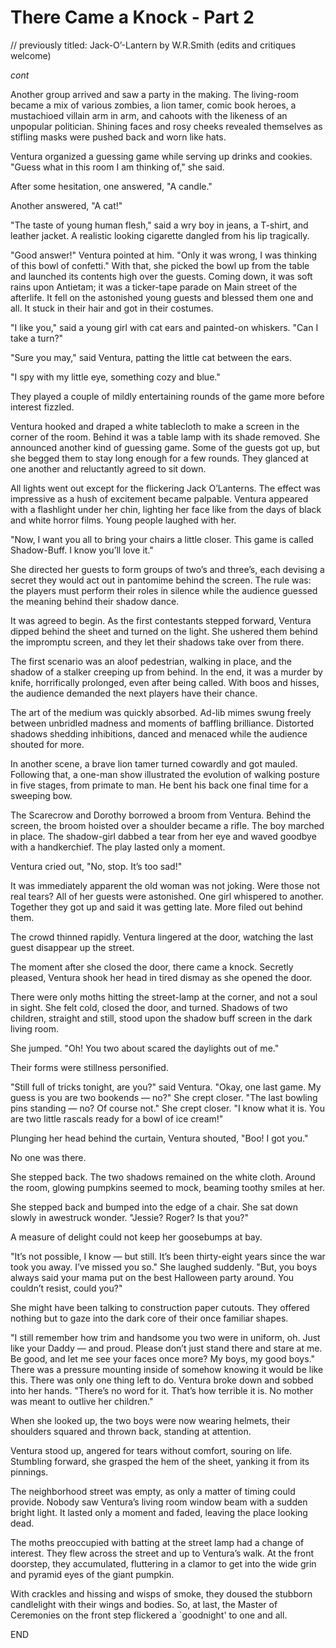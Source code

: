 # There Came a Knock - Part 2

// previously titled: Jack-O’-Lantern by W.R.Smith (edits and critiques welcome)

*cont*

Another group arrived and saw a party in the making.
The living-room became a mix of various zombies, a lion tamer, comic book heroes, a mustachioed villain arm in arm, and cahoots with the likeness of an unpopular politician.
Shining faces and rosy cheeks revealed themselves as stifling masks were pushed back and worn like hats.

Ventura organized a guessing game while serving up drinks and cookies.
"Guess what in this room I am thinking of," she said.

After some hesitation, one answered, "A candle."

Another answered, "A cat!"

"The taste of young human flesh," said a wry boy in jeans, a T-shirt, and leather jacket.
A realistic looking cigarette dangled from his lip tragically.

"Good answer!" Ventura pointed at him.
"Only it was wrong, I was thinking of this bowl of confetti." With that, she picked the bowl up from the table and launched its contents high over the guests.
Coming down, it was soft rains upon Antietam; it was a ticker-tape parade on Main street of the afterlife.
It fell on the astonished young guests and blessed them one and all.
It stuck in their hair and got in their costumes.

"I like you," said a young girl with cat ears and painted-on whiskers.
"Can I take a turn?"

"Sure you may," said Ventura, patting the little cat between the ears.

"I spy with my little eye, something cozy and blue."

They played a couple of mildly entertaining rounds of the game more before interest fizzled.

Ventura hooked and draped a white tablecloth to make a screen in the corner of the room.
Behind it was a table lamp with its shade removed.
She announced another kind of guessing game.
Some of the guests got up, but she begged them to stay long enough for a few rounds.
They glanced at one another and reluctantly agreed to sit down.

All lights went out except for the flickering Jack O’Lanterns.
The effect was impressive as a hush of excitement became palpable.
Ventura appeared with a flashlight under her chin, lighting her face like from the days of black and white horror films.
Young people laughed with her.

"Now, I want you all to bring your chairs a little closer.
This game is called Shadow-Buff.
I know you’ll love it."

She directed her guests to form groups of two’s and three’s, each devising a secret they would act out in pantomime behind the screen.
The rule was: the players must perform their roles in silence while the audience guessed the meaning behind their shadow dance.

It was agreed to begin.
As the first contestants stepped forward, Ventura dipped behind the sheet and turned on the light.
She ushered them behind the impromptu screen, and they let their shadows take over from there.

The first scenario was an aloof pedestrian, walking in place, and the shadow of a stalker creeping up from behind.
In the end, it was a murder by knife, horrifically prolonged, even after being called.
With boos and hisses, the audience demanded the next players have their chance.

The art of the medium was quickly absorbed.
Ad-lib mimes swung freely between unbridled madness and moments of baffling brilliance.
Distorted shadows shedding inhibitions, danced and menaced while the audience shouted for more.

In another scene, a brave lion tamer turned cowardly and got mauled.
Following that, a one-man show illustrated the evolution of walking posture in five stages, from primate to man.
He bent his back one final time for a sweeping bow.

The Scarecrow and Dorothy borrowed a broom from Ventura.
Behind the screen, the broom hoisted over a shoulder became a rifle.
The boy marched in place.
The shadow-girl dabbed a tear from her eye and waved goodbye with a handkerchief.
The play lasted only a moment.

Ventura cried out, "No, stop.
It’s too sad!"

It was immediately apparent the old woman was not joking.
Were those not real tears? All of her guests were astonished.
One girl whispered to another.
Together they got up and said it was getting late.
More filed out behind them.

The crowd thinned rapidly.
Ventura lingered at the door, watching the last guest disappear up the street.

The moment after she closed the door, there came a knock.
Secretly pleased, Ventura shook her head in tired dismay as she opened the door.

There were only moths hitting the street-lamp at the corner, and not a soul in sight.
She felt cold, closed the door, and turned.
Shadows of two children, straight and still, stood upon the shadow buff screen in the dark living room.

She jumped.
"Oh! You two about scared the daylights out of me."

Their forms were stillness personified.

"Still full of tricks tonight, are you?" said Ventura.
"Okay, one last game.
My guess is you are two bookends — no?" She crept closer.
"The last bowling pins standing — no? Of course not." She crept closer.
"I know what it is.
You are two little rascals ready for a bowl of ice cream!"

Plunging her head behind the curtain, Ventura shouted, "Boo! I got you."

No one was there.

She stepped back.
The two shadows remained on the white cloth.
Around the room, glowing pumpkins seemed to mock, beaming toothy smiles at her.

She stepped back and bumped into the edge of a chair.
She sat down slowly in awestruck wonder.
"Jessie? Roger? Is that you?"

A measure of delight could not keep her goosebumps at bay.

"It’s not possible, I know — but still.
It’s been thirty-eight years since the war took you away.
I’ve missed you so." She laughed suddenly.
"But, you boys always said your mama put on the best Halloween party around.
You couldn’t resist, could you?"

She might have been talking to construction paper cutouts.
They offered nothing but to gaze into the dark core of their once familiar shapes.

"I still remember how trim and handsome you two were in uniform, oh.
Just like your Daddy — and proud.
Please don’t just stand there and stare at me.
Be good, and let me see your faces once more? My boys, my good boys." There was a pressure mounting inside of somehow knowing it would be like this.
There was only one thing left to do.
Ventura broke down and sobbed into her hands.
"There’s no word for it.
That’s how terrible it is.
No mother was meant to outlive her children."

When she looked up, the two boys were now wearing helmets, their shoulders squared and thrown back, standing at attention.

Ventura stood up, angered for tears without comfort, souring on life.
Stumbling forward, she grasped the hem of the sheet, yanking it from its pinnings.

The neighborhood street was empty, as only a matter of timing could provide.
Nobody saw Ventura’s living room window beam with a sudden bright light.
It lasted only a moment and faded, leaving the place looking dead.

The moths preoccupied with batting at the street lamp had a change of interest.
They flew across the street and up to Ventura’s walk.
At the front doorstep, they accumulated, fluttering in a clamor to get into the wide grin and pyramid eyes of the giant pumpkin.

With crackles and hissing and wisps of smoke, they doused the stubborn candlelight with their wings and bodies.
So, at last, the Master of Ceremonies on the front step flickered a `goodnight' to one and all.

END
